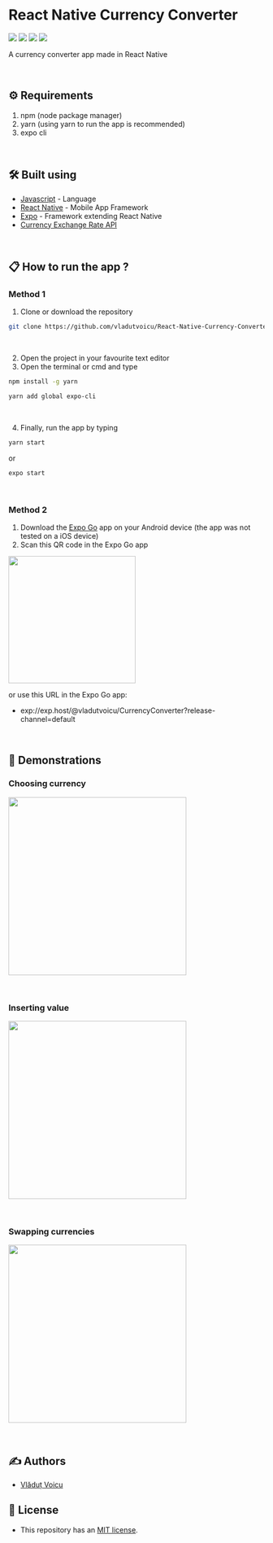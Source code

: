 # React Native Currency Converter

[![](https://img.shields.io/static/v1?label=React%20Native&message=0.69.1&color=blue&logo=react)](https://reactnative.dev) 
[![](https://img.shields.io/static/v1?label=Yarn&message=1.22.18&color=blue&logo=yarn)](https://yarnpkg.com) 
[![](https://img.shields.io/static/v1?label=Node.js&message=16.15.0&color=darkgreen&logo=node.js)](https://nodejs.org/en/) 
[![](https://img.shields.io/static/v1?label=Expo&message=5.4.3&color=white&logo=expo)](https://expo.dev)

A currency converter app made in React Native

&nbsp;

## :gear: Requirements

  1. npm (node package manager)
  2. yarn (using yarn to run the app is recommended)
  3. expo cli

&nbsp;

## :hammer_and_wrench: Built using

- [Javascript](https://www.javascript.com) - Language
- [React Native](https://reactnative.dev) - Mobile App Framework
- [Expo](https://expo.dev) - Framework extending React Native
- [Currency Exchange Rate API](https://github.com/vladutvoicu/Currency-Exchange-Rate-API)

&nbsp;

## :clipboard: How to run the app ?

### Method 1

  1. Clone or download the repository

```bash
git clone https://github.com/vladutvoicu/React-Native-Currency-Converter.git
```

&nbsp;

  2. Open the project in your favourite text editor
  3. Open the terminal or cmd and type

```bash
npm install -g yarn
```

```bash
yarn add global expo-cli
```

&nbsp;

  4. Finally, run the app by typing

```bash
yarn start
```

or

```bash
expo start
```

&nbsp;

### Method 2

  1. Download the [Expo Go](https://play.google.com/store/apps/details?id=host.exp.exponent&referrer=www) app on your Android device (the app was not tested on a iOS device)
  2. Scan this QR code in the Expo Go app

<img src="https://qr.expo.dev/expo-go?owner=vladutvoicu&slug=CurrencyConverter&releaseChannel=default&host=exp.host" width="250" height="250" />

or use this URL in the Expo Go app:
  - exp://exp.host/@vladutvoicu/CurrencyConverter?release-channel=default

&nbsp;

## :iphone: Demonstrations

### Choosing currency

<img src="https://media0.giphy.com/media/OTcObXQFuNogr2eGLn/giphy.gif" height="350" />

&nbsp;

### Inserting value
<img src="https://media1.giphy.com/media/wTg35TwdSbNIpylaCs/giphy.gif" height="350" />

&nbsp;

### Swapping currencies

<img src="https://media3.giphy.com/media/s5vOkt5nZdlnFpIIdM/giphy.gif" height="350" />

&nbsp;

## :writing_hand: Authors
- [Vlăduț Voicu](https://github.com/vladutvoicu)

## :memo: License
- This repository has an [MIT license](https://github.com/vladutvoicu/React-Native-Currency-Converter/blob/master/LICENSE).
